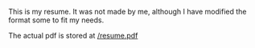 This is my resume. It was not made by me, although I have modified the format some to fit my needs.

The actual pdf is stored at [/resume.pdf](/resume.pdf)
